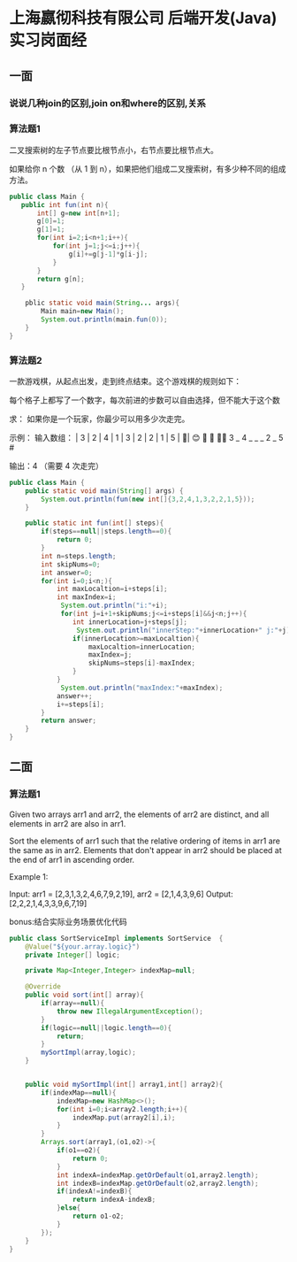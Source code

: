 # 上海嬴彻科技有限公司 后端开发(Java)实习岗面经

## 一面

### 说说几种join的区别,join on和where的区别,关系

### 算法题1

二叉搜索树的左子节点要比根节点小，右节点要比根节点大。

如果给你 n 个数 （从 1 到 n），如果把他们组成二叉搜索树，有多少种不同的组成方法。
 
```java
public class Main {
   public int fun(int n){
       int[] g=new int[n+1];
       g[0]=1;
       g[1]=1;
       for(int i=2;i<n+1;i++){
           for(int j=1;j<=i;j++){
               g[i]+=g[j-1]*g[i-j];
           }
       }
       return g[n];
   }

    pblic static void main(String... args){
        Main main=new Main();
        System.out.println(main.fun(0));
    }
}
```

### 算法题2

一款游戏棋，从起点出发，走到终点结束。这个游戏棋的规则如下：

每个格子上都写了一个数字，每次前进的步数可以自由选择，但不能大于这个数

求：
如果你是一个玩家，你最少可以用多少次走完。

示例：
输入数组：
| 3 | 2 | 4 | 1 | 3 | 2 | 2 | 1 | 5 | 🚩|
 😊     🚶‍               🚶‍     🚶‍🚶‍
 3   _    4   _   _   _   2   _  5    #

输出：4  （需要 4 次走完）

```java
public class Main {
    public static void main(String[] args) {
        System.out.println(fun(new int[]{3,2,4,1,3,2,2,1,5}));
    }

    public static int fun(int[] steps){
        if(steps==null||steps.length==0){
            return 0;
        }
        int n=steps.length;
        int skipNums=0;
        int answer=0;
        for(int i=0;i<n;){
            int maxLocaltion=i+steps[i];
            int maxIndex=i;
             System.out.println("i:"+i);
             for(int j=i+1+skipNums;j<=i+steps[i]&&j<n;j++){
                int innerLocation=j+steps[j];
                 System.out.println("innerStep:"+innerLocation+" j:"+j);
                if(innerLocation>=maxLocaltion){
                    maxLocaltion=innerLocation;
                    maxIndex=j;
                    skipNums=steps[i]-maxIndex;
                }
            }
             System.out.println("maxIndex:"+maxIndex);
            answer++;
            i+=steps[i];
        }
        return answer;
    }
}
```

## 二面

### 算法题1

Given two arrays arr1 and arr2, the elements of arr2 are distinct, and all elements in arr2 are also in arr1.

Sort the elements of arr1 such that the relative ordering of items in arr1 are the same as in arr2.  Elements that don't appear in arr2 should be placed at the end of arr1 in ascending order.

Example 1:

Input: arr1 = [2,3,1,3,2,4,6,7,9,2,19],
arr2 = [2,1,4,3,9,6] Output: [2,2,2,1,4,3,3,9,6,7,19]

bonus:结合实际业务场景优化代码

```java
public class SortServiceImpl implements SortService  {
    @Value("${your.array.logic}")
    private Integer[] logic;

    private Map<Integer,Integer> indexMap=null;

    @Override
    public void sort(int[] array){
        if(array==null){
            throw new IllegalArgumentException();
        }
        if(logic==null||logic.length==0){
            return;
        }
        mySortImpl(array,logic);
    }


    public void mySortImpl(int[] array1,int[] array2){
        if(indexMap==null){
            indexMap=new HashMap<>();
            for(int i=0;i<array2.length;i++){
                indexMap.put(array2[i],i);
            }
        }
        Arrays.sort(array1,(o1,o2)->{
            if(o1==o2){
                return 0;
            }
            int indexA=indexMap.getOrDefault(o1,array2.length);
            int indexB=indexMap.getOrDefault(o2,array2.length);
            if(indexA!=indexB){
                return indexA-indexB;
            }else{
                return o1-o2;
            }
        });
    }
}
```